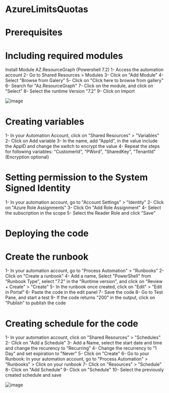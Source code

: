 # AzureLimitsQuotas

# Prerequisites

# Including required modules
Install Module AZ.ResourceGraph (Powershell 7.2)
1- Access the automation account
2- Go to Shared Resources > Modules
3- Click on "Add Module"
4- Select "Browse from Galery"
5- Click on "Click here to browse from gallery"
6- Search for "Az.ResourceGraph"
7- Click on the module, and click on "Select"
8- Select the runtime Version "7.2"
9- Click on Import

![image](https://github.com/gplima89/AzureLimitsQuotas/assets/108761690/1616ba61-a687-439e-822e-5ed22ed0ce72)

# Creating variables
1- In your Automation Account, click on "Shared Resources" > "Variables"
2- Click on Add variable
3- In the name, add "AppId", in the value include the AppID and change the switch to encrypt the value
4- Repeat the steps for following variables: "CustomerId", "PWord", "SharedKey", "TenantId" (Encryption optional)

# Setting permission to the System Signed Identity
1- In your automation account, go to "Account Settings" > "Identity"
2- Click on "Azure Role Assignments"
3- Click On "Add Role Assignment"
4- Select the subscription in the scope
5- Select the Reader Role and click "Save"

# Deploying the code

# Create the runbook
1- In your automation account, go to "Process Automation" > "Runbooks"
2- Click on "Create a runbook"
4- Add a name, Select "PowerShell" from "Runbook Type", select "7.2" in the "Runtime version", and click on "Review + Create" > "Create"
5- In the runbook once created, click on "Edit" > "Edit in Portal"
6- Paste the code in the edit panel
7- Save the code
8- Go to Test Pane, and start a test
9- If the code returns "200" in the output, click on "Publish" to publish the code

# Creating schedule for the code
1- In your automation account, click on "Shared Resources" > "Schedules"
2- Click on "Add a Schedule"
3- Add a Name, select the start date and time and change the recurency to "Recurring"
4- Change the recurrency to "1 Day" and set expiration to "Never"
5- Click on "Create"
6- Go to your Runbook: In your automation account, go to "Process Automation" > "Runbooks" > Click on your runbook
7- Click on "Resources" > "Schedule"
8- Click on "Add Schedule"
9- Click on "Schedule"
10- Select the previously created schedule and save

![image](https://github.com/gplima89/AzureLimitsQuotas/assets/108761690/6e01f347-3ca8-48d7-b0d1-5b6b7fd64ed8)
